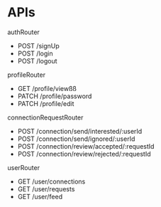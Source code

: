 # APIs

authRouter
- POST /signUp
- POST /login
- POST /logout

profileRouter
- GET /profile/viewßß
- PATCH /profile/password
- PATCH /profile/edit

connectionRequestRouter
- POST /connection/send/interested/:userId
- POST /connection/send/ignored/:userId
- POST /connection/review/accepted/:requestId
- POST /connection/review/rejected/:requestId

userRouter
- GET /user/connections
- GET /user/requests
- GET /user/feed